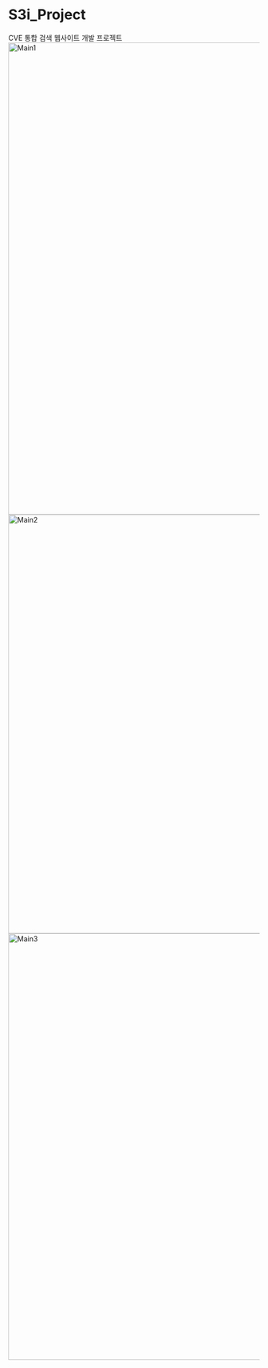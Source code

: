 # S3i_Project
CVE 통합 검색 웹사이트 개발 프로젝트
<img width="945" alt="Main1" src="https://github.com/Yonngdinee/S3i_Project/assets/52689951/23b8cdd5-72b3-467f-babf-cc7df151dbef">
<img width="839" alt="Main2" src="https://github.com/Yonngdinee/S3i_Project/assets/52689951/125e7551-9f93-4119-8086-1fee909e668b">
<img width="854" alt="Main3" src="https://github.com/Yonngdinee/S3i_Project/assets/52689951/6e55aaeb-7b83-4e2b-93c0-e7354ab10601">
